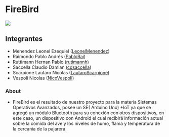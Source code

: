 # FireBird

![](https://pm1.narvii.com/6414/4efe5cff80b63c923553668ad009594977261abc_hq.jpg)


## Integrantes

 * Menendez Leonel Ezequiel ([LeonelMenendez](https://github.com/LeonelMenendez))
* Raimondo Pablo Andrés ([PabloRai](https://github.com/PabloRai))
* Ruttimann Hernan Pablo ([rutimannh](https://github.com/PabloRai))
* Saccella Claudio Damian ([cdsaccella](https://github.com/cdsaccella))
* Scarpione Lautaro Nicolas  ([LautaroScarpione](https://github.com/LautaroScarpione))
* Vespoli Nicolas  ([NicoVespoli](https://github.com/NicoVespoli))

### About
 * FireBird es el resultado de nuestro proyecto para la materia Sistemas Operativos Avanzados, posee un SE( Arduino Uno) +IoT ya que se agregó un módulo Bluetooth para su conexión con otros dispositivos, en este caso, un dispositivo con Android el cual recibirá información actual sobre la comida del ave y los niveles de humo, flama y temperatura de la cercania de la pajarera.
